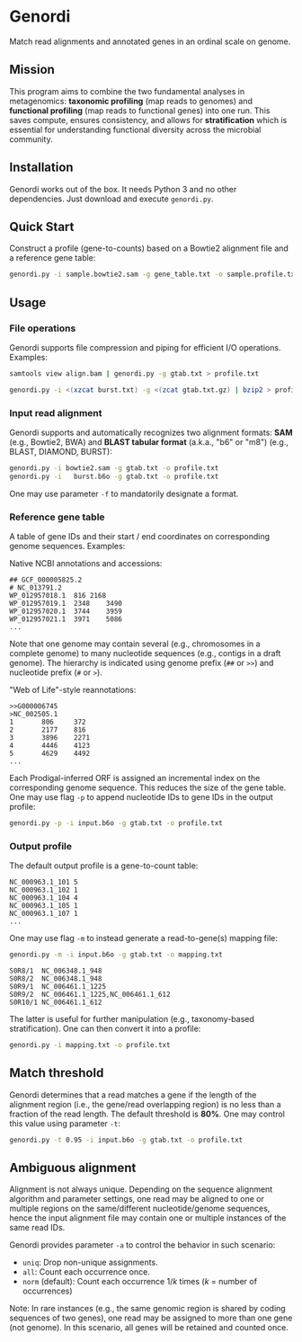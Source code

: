 # Genordi

Match read alignments and annotated genes in an ordinal scale on genome.


## Mission

This program aims to combine the two fundamental analyses in metagenomics: **taxonomic profiling** (map reads to genomes) and **functional profiling** (map reads to functional genes) into one run. This saves compute, ensures consistency, and allows for **stratification** which is essential for understanding functional diversity across the microbial community.


## Installation

Genordi works out of the box. It needs Python 3 and no other dependencies. Just download and execute `genordi.py`.


## Quick Start

Construct a profile (gene-to-counts) based on a Bowtie2 alignment file and a reference gene table:

```bash
genordi.py -i sample.bowtie2.sam -g gene_table.txt -o sample.profile.txt
```


## Usage

### File operations

Genordi supports file compression and piping for efficient I/O operations. Examples:

```bash
samtools view align.bam | genordi.py -g gtab.txt > profile.txt
```

```bash
genordi.py -i <(xzcat burst.txt) -g <(zcat gtab.txt.gz) | bzip2 > profile.txt.bz2
```

### Input read alignment

Genordi supports and automatically recognizes two alignment formats: **SAM** (e.g., Bowtie2, BWA) and **BLAST tabular format** (a.k.a., "b6" or "m8") (e.g., BLAST, DIAMOND, BURST):

```bash
genordi.py -i bowtie2.sam -g gtab.txt -o profile.txt
genordi.py -i   burst.b6o -g gtab.txt -o profile.txt
```

One may use parameter `-f` to mandatorily designate a format.


### Reference gene table

A table of gene IDs and their start / end coordinates on corresponding genome sequences. Examples:

Native NCBI annotations and accessions:
```
## GCF_000005825.2
# NC_013791.2
WP_012957018.1  816 2168
WP_012957019.1  2348    3490
WP_012957020.1  3744    3959
WP_012957021.1  3971    5086
...
```

Note that one genome may contain several (e.g., chromosomes in a complete genome) to many nucleotide sequences (e.g., contigs in a draft genome). The hierarchy is indicated using genome prefix (`##` or `>>`) and nucleotide prefix (`#` or `>`).

"Web of Life"-style reannotations:
```
>>G000006745
>NC_002505.1
1       806     372
2       2177    816
3       3896    2271
4       4446    4123
5       4629    4492
...
```

Each Prodigal-inferred ORF is assigned an incremental index on the corresponding genome sequence. This reduces the size of the gene table. One may use flag `-p` to append nucleotide IDs to gene IDs in the output profile:

```bash
genordi.py -p -i input.b6o -g gtab.txt -o profile.txt
```

### Output profile

The default output profile is a gene-to-count table:

```
NC_000963.1_101 5
NC_000963.1_102 1
NC_000963.1_104 4
NC_000963.1_105 1
NC_000963.1_107 1
...
```

One may use flag `-m` to instead generate a read-to-gene(s) mapping file:

```bash
genordi.py -m -i input.b6o -g gtab.txt -o mapping.txt
```

```
S0R8/1  NC_006348.1_948
S0R8/2  NC_006348.1_948
S0R9/1  NC_006461.1_1225
S0R9/2  NC_006461.1_1225,NC_006461.1_612
S0R10/1 NC_006461.1_612
```

The latter is useful for further manipulation (e.g., taxonomy-based stratification). One can then convert it into a profile:

```bash
genordi.py -i mapping.txt -o profile.txt
```

## Match threshold

Genordi determines that a read matches a gene if the length of the alignment region (i.e., the gene/read overlapping region) is no less than a fraction of the read length. The default threshold is **80%**. One may control this value using parameter `-t`:

```bash
genordi.py -t 0.95 -i input.b6o -g gtab.txt -o profile.txt
```

## Ambiguous alignment

Alignment is not always unique. Depending on the sequence alignment algorithm and parameter settings, one read may be aligned to one or multiple regions on the same/different nucleotide/genome sequences, hence the input alignment file may contain one or multiple instances of the same read IDs.

Genordi provides parameter `-a` to control the behavior in such scenario:

- `uniq`: Drop non-unique assignments.
- `all`: Count each occurrence once.
- `norm` (default): Count each occurrence 1/_k_ times (_k_ = number of occurrences)

Note: In rare instances (e.g., the same genomic region is shared by coding sequences of two genes), one read may be assigned to more than one gene (not genome). In this scenario, all genes will be retained and counted once.